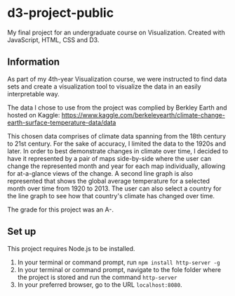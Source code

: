 # d3-project-public
My final project for an undergraduate course on Visualization. Created with JavaScript, HTML, CSS and D3.

## Information

As part of my 4th-year Visualization course, we were instructed to find data sets and create a visualization tool to visualize the data in an easily interpretable way.

The data I chose to use from the project was complied by Berkley Earth and hosted on Kaggle: https://www.kaggle.com/berkeleyearth/climate-change-earth-surface-temperature-data/data

This chosen data comprises of climate data spanning from the 18th century to 21st century. For the sake of accuracy, I limited the data to the 1920s and later. In order to best demonstrate changes in climate over time, I decided to have it represented by a pair of maps side-by-side where the user can change the represented month and year for each map individually, allowing for at-a-glance views of the change. A second line graph is also represented that shows the global average temperature for a selected month over time from 1920 to 2013. The user can also select a country for the line graph to see how that country's climate has changed over time.

The grade for this project was an A-.

## Set up

This project requires Node.js to be installed.

1. In your terminal or command prompt, run `npm install http-server -g`
1. In your terminal or command prompt, navigate to the fole folder where the project is stored and run the command `http-server`
1. In your preferred browser, go to the URL `localhost:8080`.




